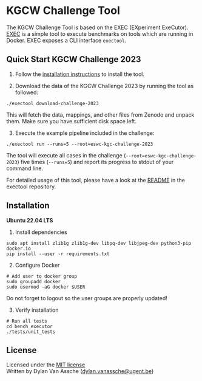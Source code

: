 # KGCW Challenge Tool

The KGCW Challenge Tool is based on the EXEC (EXperiment ExeCutor). 
[EXEC](https://github.com/kg-construct/exectool) is a simple tool 
to execute benchmarks on tools which are running in Docker.
EXEC exposes a CLI interface `exectool`.

## Quick Start KGCW Challenge 2023

1. Follow the [installation instructions](./README.md#installation) to install the tool.

2. Download the data of the KGCW Challenge 2023 by running the tool as followed:
```
./exectool download-challenge-2023
```
This will fetch the data, mappings, and other files from Zenodo and unpack them.
Make sure you have sufficient disk space left.

3. Execute the example pipeline included in the challenge:
```
./exectool run --runs=5 --root=eswc-kgc-challenge-2023
```
The tool will execute all cases in the
challenge (`--root=eswc-kgc-challenge-2023`)
five times (`--runs=5`) and report its progress to stdout of your command line.

For detailed usage of this tool, please have a look at the 
[README](https://github.com/kg-construct/exectool/blob/main/README.md)
in the exectool repository.

## Installation

**Ubuntu 22.04 LTS**

1. Install dependencies

```
sudo apt install zlib1g zlib1g-dev libpq-dev libjpeg-dev python3-pip docker.io
pip install --user -r requirements.txt
```

2. Configure Docker

```
# Add user to docker group
sudo groupadd docker
sudo usermod -aG docker $USER
```

Do not forget to logout so the user groups are properly updated!

3. Verify installation

```
# Run all tests
cd bench_executor
./tests/unit_tests
```

## License

Licensed under the [MIT license](./LICENSE)<br>
Written by Dylan Van Assche (dylan.vanassche@ugent.be)
